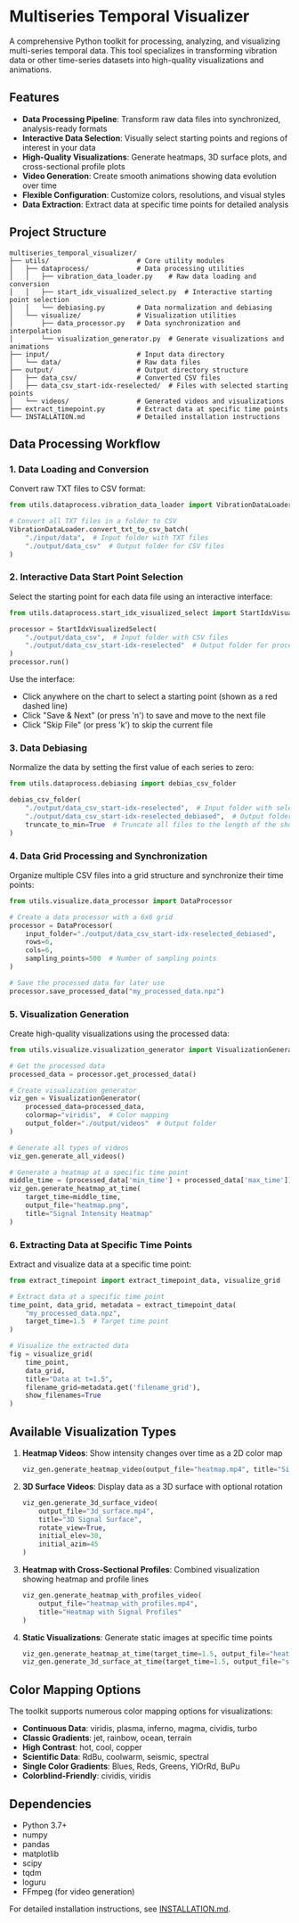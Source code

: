 # Multiseries Temporal Visualizer

A comprehensive Python toolkit for processing, analyzing, and visualizing multi-series temporal data. This tool specializes in transforming vibration data or other time-series datasets into high-quality visualizations and animations.

## Features

- **Data Processing Pipeline**: Transform raw data files into synchronized, analysis-ready formats
- **Interactive Data Selection**: Visually select starting points and regions of interest in your data
- **High-Quality Visualizations**: Generate heatmaps, 3D surface plots, and cross-sectional profile plots
- **Video Generation**: Create smooth animations showing data evolution over time
- **Flexible Configuration**: Customize colors, resolutions, and visual styles
- **Data Extraction**: Extract data at specific time points for detailed analysis

## Project Structure

```
multiseries_temporal_visualizer/
├── utils/                      # Core utility modules
│   ├── dataprocess/            # Data processing utilities
│   │   ├── vibration_data_loader.py    # Raw data loading and conversion
│   │   ├── start_idx_visualized_select.py  # Interactive starting point selection
│   │   └── debiasing.py        # Data normalization and debiasing
│   └── visualize/              # Visualization utilities
│       ├── data_processor.py   # Data synchronization and interpolation
│       └── visualization_generator.py  # Generate visualizations and animations
├── input/                      # Input data directory 
│   └── data/                   # Raw data files
├── output/                     # Output directory structure
│   ├── data_csv/               # Converted CSV files
│   ├── data_csv_start-idx-reselected/  # Files with selected starting points
│   └── videos/                 # Generated videos and visualizations
├── extract_timepoint.py        # Extract data at specific time points
└── INSTALLATION.md             # Detailed installation instructions
```

## Data Processing Workflow

### 1. Data Loading and Conversion

Convert raw TXT files to CSV format:

```python
from utils.dataprocess.vibration_data_loader import VibrationDataLoader

# Convert all TXT files in a folder to CSV
VibrationDataLoader.convert_txt_to_csv_batch(
    "./input/data",  # Input folder with TXT files
    "./output/data_csv"  # Output folder for CSV files
)
```

### 2. Interactive Data Start Point Selection

Select the starting point for each data file using an interactive interface:

```python
from utils.dataprocess.start_idx_visualized_select import StartIdxVisualizedSelect

processor = StartIdxVisualizedSelect(
    "./output/data_csv",  # Input folder with CSV files
    "./output/data_csv_start-idx-reselected"  # Output folder for processed files
)
processor.run()
```

Use the interface:
- Click anywhere on the chart to select a starting point (shown as a red dashed line)
- Click "Save & Next" (or press 'n') to save and move to the next file
- Click "Skip File" (or press 'k') to skip the current file

### 3. Data Debiasing

Normalize the data by setting the first value of each series to zero:

```python
from utils.dataprocess.debiasing import debias_csv_folder

debias_csv_folder(
    "./output/data_csv_start-idx-reselected",  # Input folder with selected start points 
    "./output/data_csv_start-idx-reselected_debiased",  # Output folder for debiased data
    truncate_to_min=True  # Truncate all files to the length of the shortest file
)
```

### 4. Data Grid Processing and Synchronization

Organize multiple CSV files into a grid structure and synchronize their time points:

```python
from utils.visualize.data_processor import DataProcessor

# Create a data processor with a 6x6 grid
processor = DataProcessor(
    input_folder="./output/data_csv_start-idx-reselected_debiased",
    rows=6,
    cols=6,
    sampling_points=500  # Number of sampling points
)

# Save the processed data for later use
processor.save_processed_data("my_processed_data.npz")
```

### 5. Visualization Generation

Create high-quality visualizations using the processed data:

```python
from utils.visualize.visualization_generator import VisualizationGenerator

# Get the processed data
processed_data = processor.get_processed_data()

# Create visualization generator
viz_gen = VisualizationGenerator(
    processed_data=processed_data,
    colormap="viridis",  # Color mapping
    output_folder="./output/videos"  # Output folder
)

# Generate all types of videos
viz_gen.generate_all_videos()

# Generate a heatmap at a specific time point
middle_time = (processed_data['min_time'] + processed_data['max_time']) / 2
viz_gen.generate_heatmap_at_time(
    target_time=middle_time,
    output_file="heatmap.png",
    title="Signal Intensity Heatmap"
)
```

### 6. Extracting Data at Specific Time Points

Extract and visualize data at a specific time point:

```python
from extract_timepoint import extract_timepoint_data, visualize_grid

# Extract data at a specific time point
time_point, data_grid, metadata = extract_timepoint_data(
    "my_processed_data.npz",
    target_time=1.5  # Target time point
)

# Visualize the extracted data
fig = visualize_grid(
    time_point,
    data_grid,
    title="Data at t=1.5",
    filename_grid=metadata.get('filename_grid'),
    show_filenames=True
)
```

## Available Visualization Types

1. **Heatmap Videos**: Show intensity changes over time as a 2D color map
   ```python
   viz_gen.generate_heatmap_video(output_file="heatmap.mp4", title="Signal Intensity Heatmap")
   ```

2. **3D Surface Videos**: Display data as a 3D surface with optional rotation
   ```python
   viz_gen.generate_3d_surface_video(
       output_file="3d_surface.mp4",
       title="3D Signal Surface",
       rotate_view=True,
       initial_elev=30,
       initial_azim=45
   )
   ```

3. **Heatmap with Cross-Sectional Profiles**: Combined visualization showing heatmap and profile lines
   ```python
   viz_gen.generate_heatmap_with_profiles_video(
       output_file="heatmap_with_profiles.mp4",
       title="Heatmap with Signal Profiles"
   )
   ```

4. **Static Visualizations**: Generate static images at specific time points
   ```python
   viz_gen.generate_heatmap_at_time(target_time=1.5, output_file="heatmap_t1.5.png")
   viz_gen.generate_3d_surface_at_time(target_time=1.5, output_file="surface_t1.5.png")
   ```

## Color Mapping Options

The toolkit supports numerous color mapping options for visualizations:

- **Continuous Data**: viridis, plasma, inferno, magma, cividis, turbo
- **Classic Gradients**: jet, rainbow, ocean, terrain
- **High Contrast**: hot, cool, copper
- **Scientific Data**: RdBu, coolwarm, seismic, spectral
- **Single Color Gradients**: Blues, Reds, Greens, YlOrRd, BuPu
- **Colorblind-Friendly**: cividis, viridis

## Dependencies

- Python 3.7+
- numpy
- pandas
- matplotlib
- scipy
- tqdm
- loguru
- FFmpeg (for video generation)

For detailed installation instructions, see [INSTALLATION.md](INSTALLATION.md).
